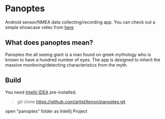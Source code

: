 # Panoptes
Android sensor/NMEA data collecting/recording app. You can check out a simple showcase video from [here](https://www.youtube.com/watch?v=ZITvrfAZYA8)

## What does panoptes mean?
Panoptes the all seeing giant is a man found on greek mythology who is known to have a hundred number of eyes. The app is designed to inherit the massive monitoring/detecting characteristics from the myth.

## Build
You need [Intellij IDEA](https://www.jetbrains.com/idea/) pre-installed.

> git clone https://github.com/artistXenon/panoptes.git

open "panoptes" folder as Intellij Project
